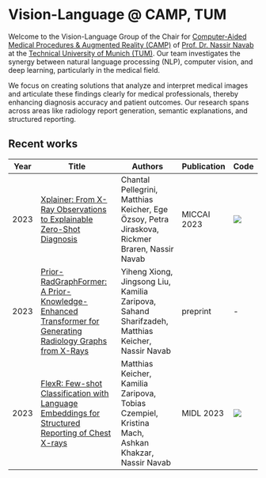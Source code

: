 # Vision-Language @ CAMP, TUM

Welcome to the Vision-Language Group of the Chair for [Computer-Aided Medical Procedures & Augmented Reality (CAMP)](https://www.cs.cit.tum.de/camp) of [Prof. Dr. Nassir Navab](https://www.cs.cit.tum.de/camp/members/cv-nassir-navab/nassir-navab/) at the [Technical University of Munich (TUM)](https://www.tum.de/). Our team investigates the synergy between natural language processing (NLP), computer vision, and deep learning, particularly in the medical field.

We focus on creating solutions that analyze and interpret medical images and articulate these findings clearly for medical professionals, thereby enhancing diagnosis accuracy and patient outcomes. Our research spans across areas like radiology report generation, semantic explanations, and structured reporting.

## Recent works

| Year | Title | Authors | Publication | Code |
|-----------------|-------|---------|----------|---|
| 2023 | [Xplainer: From X-Ray Observations to Explainable Zero-Shot Diagnosis](https://arxiv.org/pdf/2303.13391.pdf) | Chantal Pellegrini, Matthias Keicher, Ege Özsoy, Petra Jiraskova, Rickmer Braren, Nassir Navab | MICCAI 2023 | [![](https://img.shields.io/badge/Xplainer-grey?logo=github)](https://github.com/ChantalMP/Xplainer) |
| 2023 | [Prior-RadGraphFormer: A Prior-Knowledge-Enhanced Transformer for Generating Radiology Graphs from X-Rays](https://arxiv.org/abs/2303.13818) | Yiheng Xiong, Jingsong Liu, Kamilia Zaripova, Sahand Sharifzadeh, Matthias Keicher, Nassir Navab | preprint | - |
| 2023 | [FlexR: Few-shot Classification with Language Embeddings for Structured Reporting of Chest X-rays](https://arxiv.org/abs/2203.15723) | Matthias Keicher, Kamilia Zaripova, Tobias Czempiel, Kristina Mach, Ashkan Khakzar, Nassir Navab | MIDL 2023 | [![](https://img.shields.io/badge/FlexR-grey?logo=github)](https://github.com/mkeicher/FlexR) |

<!--

**Here are some ideas to get you started:**

🙋‍♀️ A short introduction - what is your organization all about?
🌈 Contribution guidelines - how can the community get involved?
👩‍💻 Useful resources - where can the community find your docs? Is there anything else the community should know?
🍿 Fun facts - what does your team eat for breakfast?
🧙 Remember, you can do mighty things with the power of [Markdown](https://docs.github.com/github/writing-on-github/getting-started-with-writing-and-formatting-on-github/basic-writing-and-formatting-syntax)
-->
